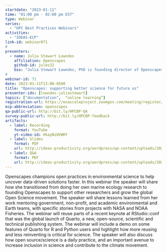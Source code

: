 ```yaml
---
startdate: "2023-01-11"
time: "01:00 pm - 02:00 pm EST"
type: Webinar
series:
  - "HPC Best Practices Webinars"
activities:
  - "IDEAS-ECP"
link-id: webinar071
#
presenters:
  - name: Julia Stewart Lowndes
    affiliation: Openscapes
    github-id: jules32
    bio: "Julia Stewart Lowndes, PhD is founding director of Openscapes. She is a marine ecologist and champion for making science more open, efficient, inclusive, and kind. Working at the intersection of actionable environmental science, data science, and open science, she is a Mozilla Fellow, National Science Foundation Better Scientific Software Fellow, and Senior Fellow at the National Center for Ecological Analysis and Synthesis (NCEAS) at the University of California Santa Barbara. Julia earned her PhD from Stanford University in 2012 studying drivers and impacts of Humboldt squid in a changing climate. Recent open science/R contributions include pieces in Scientific American, Nature, useR! Conference 2019, RStudio::Conf 2022, R for Excel Users, and the Tidy Data Illustrated Series."
#
webinar-id: 71
date: 2023-01-11T13:00-0500
title: "Openscapes: supporting better science for future us"
presenter-ids: [lowndes-juliastewart]
topics: ["documentation",  “online learning”]
registration-url: https://exascaleproject.zoomgov.com/meeting/register/vJIsf-6orjMoGA2DP-0K3a6mAjaWtMd50N8
ecp-abbreviation: openscapes
qa-public-url: http://bit.ly/HPCBP-QA
survey-public-url: http://bit.ly/HPCBP-feedback
artifacts:
  - label: Recording
    format: YouTube
    yt-video-id: HkayNzOVWRY
  - label: Slides
    format: PDF
    url: http://ideas-productivity.org/wordpress/wp-content/uploads/2023/01/hpcbp-071-openscapes.pdf
  - label: Q&A
    format: PDF
    url: http://ideas-productivity.org/wordpress/wp-content/uploads/2023/01/hpcbp-071-openscapes-qa.pdf
---
```

Openscapes champions open practices in environmental science to help uncover data-driven solutions faster. In this webinar the speaker will share how she transitioned from doing her own marine ecology research to founding Openscapes to support other researchers and grow the global Open Science movement. The speaker will share lessons learned from her work mentoring government, non-profit, and academic environmental and Earth teams, with specific stories from projects with NASA and NOAA Fisheries. The webinar will reuse parts of a recent keynote at RStudio::conf that was the global launch of Quarto, a new, open-source, scientific and technical publishing system. The webinar will include a demo on some features of Quarto for R and Python users and highlight how more reusing and less reinventing is critical for science. The speaker will also discuss how open source/science is a daily practice, and an important avenue to increase inclusion in science and contribute to the climate movement.
